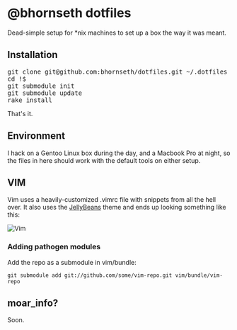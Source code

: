 @bhornseth dotfiles
===================

Dead-simple setup for \*nix machines to set up a box the way it was meant.

Installation
------------
<pre>
git clone git@github.com:bhornseth/dotfiles.git ~/.dotfiles
cd !$
git submodule init
git submodule update
rake install
</pre>

That's it.

Environment
-----------
I hack on a Gentoo Linux box during the day, and a Macbook Pro at night, so the files 
in here should work with the default tools on either setup.

VIM
---
Vim uses a heavily-customized .vimrc file with snippets from all the hell over. It 
also uses the [JellyBeans](http://www.vim.org/scripts/script.php?script_id=2555) theme
and ends up looking something like this:

![Vim](http://i.imgur.com/ckrIP.png)

### Adding pathogen modules
Add the repo as a submodule in vim/bundle:

    git submodule add git://github.com/some/vim-repo.git vim/bundle/vim-repo

moar_info?
----------
Soon.
